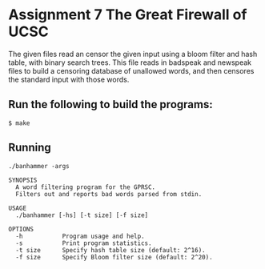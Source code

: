 # Assignment 7 The Great Firewall of UCSC
The given files read an censor the given input using a bloom filter and hash table, with binary search trees. This file reads in badspeak and newspeak files to build a censoring database of unallowed words, and then censores the standard input with those words.
## Run the following to build the programs:
```
$ make
```
## Running
```
./banhammer -args
```
```
SYNOPSIS
  A word filtering program for the GPRSC.
  Filters out and reports bad words parsed from stdin.

USAGE
  ./banhammer [-hs] [-t size] [-f size]

OPTIONS
  -h           Program usage and help.
  -s           Print program statistics.
  -t size      Specify hash table size (default: 2^16).
  -f size      Specify Bloom filter size (default: 2^20).
```

